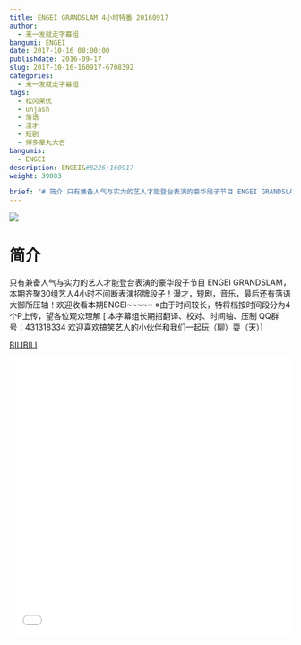 ```yaml
---
title: ENGEI GRANDSLAM 4小时特番 20160917
author: 
  - 来一发就走字幕组
bangumi: ENGEI
date: 2017-10-16 00:00:00
publishdate: 2016-09-17
slug: 2017-10-16-160917-6708392
categories: 
  - 来一发就走字幕组
tags: 
  - 松冈茉优
  - unjash
  - 落语
  - 漫才
  - 短剧
  - 博多華丸大吉
bangumis: 
  - ENGEI
description: ENGEI&#8226;160917
weight: 39083

brief: "# 简介 只有兼备人气与实力的艺人才能登台表演的豪华段子节目 ENGEI GRANDSLAM，本期齐聚30组艺人4小时不间断表演招牌段子！漫才，短剧，音乐，最后还有落语大御所压轴！欢迎收看本期ENGEI~~~~~ ※由于时间较长，特将档按时间段分为4个P上传，望各位观众理解"
---
```


![](https://i.imgur.com/a92duvM.jpg)

# 简介  
只有兼备人气与实力的艺人才能登台表演的豪华段子节目 ENGEI GRANDSLAM，本期齐聚30组艺人4小时不间断表演招牌段子！漫才，短剧，音乐，最后还有落语大御所压轴！欢迎收看本期ENGEI~~~~~
※由于时间较长，特将档按时间段分为4个P上传，望各位观众理解
[ 本字幕组长期招翻译、校对、时间轴、压制   QQ群号：431318334 欢迎喜欢搞笑艺人的小伙伴和我们一起玩（聊）耍（天）]

  [BILIBILI](https://www.bilibili.com/video/av6708392/)


<div class="vcontainer">  <iframe class='video' src="//www.bilibili.com/blackboard/player.html?aid=6708392" width="100%" height="500" frameborder="0" allowfullscreen="allowfullscreen"></iframe></div>
